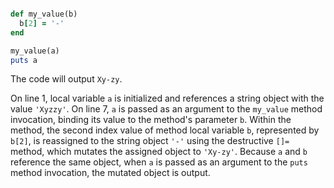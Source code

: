 ```Ruby a = "Xyzzy"

def my_value(b)
  b[2] = '-'
end

my_value(a)
puts a
```
The code will output `Xy-zy`.

On line 1, local variable `a` is initialized and references a string object with the value `'Xyzzy'`. On line 7, `a` is passed as an argument to the `my_value` method invocation, binding its value to the method's parameter `b`. Within the method, the second index value of method local variable `b`, represented by `b[2]`, is reassigned to the string object `'-'` using the destructive `[]=` method, which mutates the assigned object to `'Xy-zy'`. Because `a` and `b` reference the same object, when `a` is passed as an argument to the `puts` method invocation, the mutated object is output.